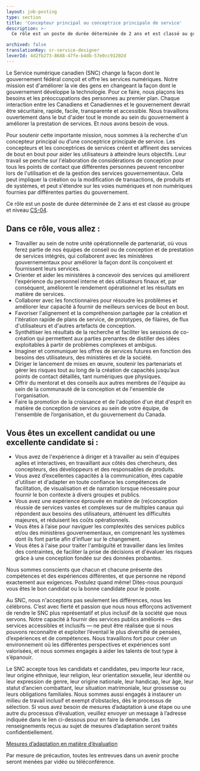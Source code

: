 ```yaml
---
layout: job-posting
type: section
title: 'Concepteur principal ou conceptrice principale de service'
description: >-
  Ce rôle est un poste de durée déterminée de 2 ans et est classé au groupe et niveau CS-04.

archived: false
translationKey: sr-service-designer
leverId: 4d2fb273-8688-47fe-b4db-57e0cc91202d
---
```


Le Service numérique canadien (SNC) change la façon dont le gouvernement fédéral conçoit et offre les services numériques. Notre mission est d'améliorer la vie des gens en changeant la façon dont le gouvernement développe la technologie. Pour ce faire, nous plaçons les besoins et les préoccupations des personnes au premier plan. Chaque interaction entre les Canadiens et Canadiennes et le gouvernement devrait être sécuritaire, rapide, facile, transparente et accessible. Nous travaillons ouvertement dans le but d'aider tout le monde au sein du gouvernement à améliorer la prestation de services. Et nous avons besoin de vous.

Pour soutenir cette importante mission, nous sommes à la recherche d'un concepteur principal ou d’une conceptrice principale de service. Les concepteurs et les conceptrices de services créent et affinent des services de bout en bout pour aider les utilisateurs à atteindre leurs objectifs. Leur travail se penche sur l'élaboration de considérations de conception pour tous les points de contact que différentes personnes peuvent rencontrer lors de l'utilisation et de la gestion des services gouvernementaux. Cela peut impliquer la création ou la modification de transactions, de produits et de systèmes, et peut s'étendre sur les voies numériques et non numériques fournies par différentes parties du gouvernement. 

Ce rôle est un poste de durée déterminée de 2 ans et est classé au groupe et niveau [CS-04](https://www.tbs-sct.gc.ca/agreements-conventions/view-visualiser-eng.aspx?id=1#toc12259212260).

## Dans ce rôle, vous allez : 
- Travailler au sein de notre unité opérationnelle de partenariat, où vous ferez partie de nos équipes de conseil ou de conception et de prestation de services intégrés, qui collaborent avec les ministères gouvernementaux pour améliorer la façon dont ils conçoivent et fournissent leurs services. 
- Orienter et aider les ministères à concevoir des services qui améliorent l'expérience du personnel interne et des utilisateurs finaux et, par conséquent, améliorent le rendement opérationnel et les résultats en matière de services.
- Collaborer avec les fonctionnaires pour résoudre les problèmes et améliorer leur capacité à fournir de meilleurs services de bout en bout.
- Favoriser l'alignement et la compréhension partagée par la création et l'itération rapide de plans de service, de prototypes, de filaires, de flux d'utilisateurs et d'autres artefacts de conception.
- Synthétiser les résultats de la recherche et faciliter les sessions de co-création qui permettent aux parties prenantes de distiller des idées exploitables à partir de problèmes complexes et ambigus.
- Imaginer et communiquer les offres de services futures en fonction des besoins des utilisateurs, des ministères et de la société.
- Diriger le lancement de mises en œuvre, soutenir les partenariats et gérer les risques tout au long de la création de capacités jusqu’aux points de contact détaillés, tant numériques que physiques.
- Offrir du mentorat et des conseils aux autres membres de l'équipe au sein de la communauté de la conception et de l'ensemble de l'organisation.
- Faire la promotion de la croissance et de l'adoption d'un état d'esprit en matière de conception de services au sein de votre équipe, de l'ensemble de l’organisation, et du gouvernement du Canada.

## Vous êtes un excellent candidat ou une excellente candidate si : 
- Vous avez de l'expérience à diriger et à travailler au sein d'équipes agiles et interactives, en travaillant aux côtés des chercheurs, des concepteurs, des développeurs et des responsables de produits.
- Vous avez d’excellentes capacités à la communication, êtes capable d'utiliser et d'adapter en toute confiance les compétences de facilitation, de visualisation et de narration lorsque nécessaire pour fournir le bon contexte à divers groupes et publics. 
- Vous avez une expérience éprouvée en matière de (re)conception réussie de services vastes et complexes sur de multiples canaux qui répondent aux besoins des utilisateurs, atténuent les difficultés majeures, et réduisent les coûts opérationnels.
- Vous êtes à l’aise pour naviguer les complexités des services publics et/ou des ministères gouvernementaux, en comprenant les systèmes dont ils font partie afin d'influer sur le changement.
- Vous êtes à l'aise pour traiter l'ambiguïté et travailler dans les limites des contraintes, de faciliter la prise de décisions et d'évaluer les risques grâce à une conception fondée sur des données probantes. 

Nous sommes conscients que chacun et chacune présente des compétences et des expériences différentes, et que personne ne répond exactement aux exigences. Postulez quand même! Dites-nous pourquoi vous êtes le bon candidat ou la bonne candidate pour le poste.

Au SNC, nous n'acceptons pas seulement les différences, nous les célébrons. C’est avec fierté et passion que nous nous efforçons activement de rendre le SNC plus représentatif et plus inclusif de la société que nous servons. Notre capacité à fournir des services publics améliorés — des services accessibles et inclusifs — ne peut être réalisée que si nous pouvons reconnaître et exploiter l’éventail le plus diversifié de pensées, d’expériences et de compétences. Nous travaillons fort pour créer un environnement où les différentes perspectives et expériences sont valorisées, et nous sommes engagés à aider les talents de tout type à s’épanouir.

Le SNC accepte tous les candidats et candidates, peu importe leur race, leur origine ethnique, leur religion, leur orientation sexuelle, leur identité ou leur expression de genre, leur origine nationale, leur handicap, leur âge, leur statut d’ancien combattant, leur situation matrimoniale, leur grossesse ou leurs obligations familiales. Nous sommes aussi engagés à instaurer un milieu de travail inclusif et exempt d’obstacles, dès le processus de sélection. Si vous avez besoin de mesures d’adaptation à une étape ou une autre du processus d’évaluation, veuillez envoyer un message à l’adresse indiquée dans le lien ci-dessous pour en faire la demande. Les renseignements reçus au sujet de mesures d’adaptation seront traités confidentiellement.

[Mesures d’adaptation en matière d’évaluation](https://www.canada.ca/fr/commission-fonction-publique/services/mesures-d-adaptation-matiere-evaluation.html)

Par mesure de précaution, toutes les entrevues dans un avenir proche seront menées par vidéo ou téléconférence.

